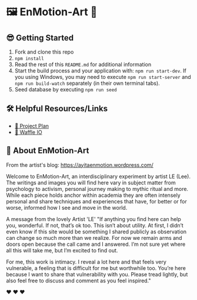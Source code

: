 # 🖼  EnMotion-Art 🎨

## 😎 Getting Started

1. Fork and clone this repo
2. `npm install`
3. Read the rest of this `README.md` for additional information
4. Start the build process and your application with: `npm run start-dev`. If you using Windows, you may need to execute `npm run start-server` and `npm run build-watch` separately (in their own terminal tabs).
5. Seed database by executing `npm run seed`


## 🛠️ Helpful Resources/Links

- [📖 Project Plan](https://docs.google.com/spreadsheets/d/1seADLIUhEY5zSARXyjDgsSv9-xiP32ZeWKionRLN29A/edit#gid=1571910394)
- [📖 Waffle IO](https://waffle.io/Enmotion-Art/GraceShopper)


## 🎨 About EnMotion-Art

From the artist's blog: https://ayitaenmotion.wordpress.com/

Welcome to EnMotion-Art, an interdisciplinary experiment by artist LE (Lee). The writings and images you will find here vary in subject matter from psychology to activism, personal journey making to mythic ritual and more. While each piece holds anchor within academia they are often intensely personal and share techniques and experiences that have, for better or for worse, informed how I see and move in the world.

A message from the lovely Artist 'LE'
"If anything you find here can help you, wonderful. If not, that’s ok too. This isn’t about utility. At first, I didn’t even know if this site would be something I shared publicly as observation can change so much more than we realize. For now we remain arms and doors open because the call came and I answered. I’m not sure yet where all this will take me, but I’m excited to find out.

For me, this work is intimacy. I reveal a lot here and that feels very vulnerable, a feeling that is difficult for me but worthwhile too. You’re here because I want to share that vulnerability with you. Please tread lightly, but also feel free to discuss and comment as you feel inspired."

❤ ❤ ❤


